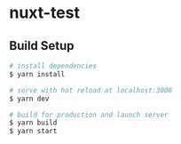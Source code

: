 # nuxt-test

## Build Setup

```bash
# install dependencies
$ yarn install

# serve with hot reload at localhost:3000
$ yarn dev

# build for production and launch server
$ yarn build
$ yarn start

